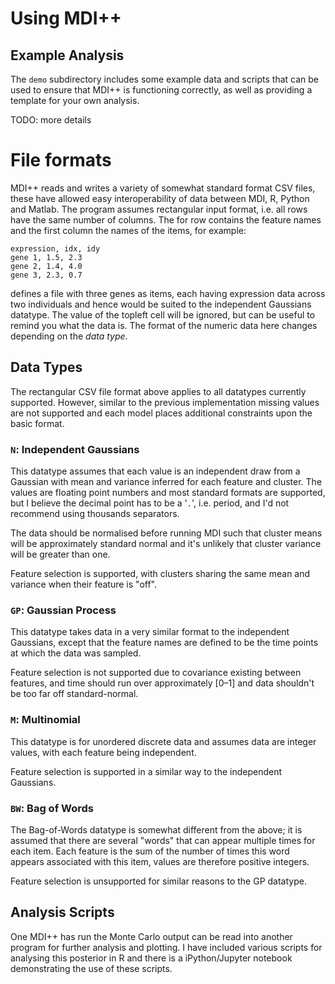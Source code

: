 # Using MDI++ #

## Example Analysis ##

The `demo` subdirectory includes some example data and scripts that
can be used to ensure that MDI++ is functioning correctly, as well as
providing a template for your own analysis.

TODO: more details

# File formats #

MDI++ reads and writes a variety of somewhat standard format CSV
files, these have allowed easy interoperability of data between MDI,
R, Python and Matlab.  The program assumes rectangular input format,
i.e. all rows have the same number of columns.  The for row contains
the feature names and the first column the names of the items, for
example:

    expression, idx, idy
	gene 1, 1.5, 2.3
	gene 2, 1.4, 4.0
	gene 3, 2.3, 0.7

defines a file with three genes as items, each having expression data
across two individuals and hence would be suited to the independent
Gaussians datatype.  The value of the topleft cell will be ignored,
but can be useful to remind you what the data is.  The format of the
numeric data here changes depending on the *data type*.

## Data Types ##

The rectangular CSV file format above applies to all datatypes
currently supported.  However, similar to the previous implementation
missing values are not supported and each model places additional
constraints upon the basic format.

### `N`: Independent Gaussians ###

This datatype assumes that each value is an independent draw from a
Gaussian with mean and variance inferred for each feature and cluster.
The values are floating point numbers and most standard formats are
supported, but I believe the decimal point has to be a '`.`',
i.e. period, and I'd not recommend using thousands separators.

The data should be normalised before running MDI such that cluster
means will be approximately standard normal and it's unlikely that
cluster variance will be greater than one.

Feature selection is supported, with clusters sharing the same mean
and variance when their feature is "off".

### `GP`: Gaussian Process ###

This datatype takes data in a very similar format to the independent
Gaussians, except that the feature names are defined to be the time
points at which the data was sampled.

Feature selection is not supported due to covariance existing between
features, and time should run over approximately [0–1] and data
shouldn't be too far off standard-normal.

### `M`: Multinomial ###

This datatype is for unordered discrete data and assumes data are
integer values, with each feature being independent.

Feature selection is supported in a similar way to the independent
Gaussians.

### `BW`: Bag of Words ###

The Bag-of-Words datatype is somewhat different from the above; it is
assumed that there are several "words" that can appear multiple times
for each item.  Each feature is the sum of the number of times this
word appears associated with this item, values are therefore positive
integers.

Feature selection is unsupported for similar reasons to the GP
datatype.

## Analysis Scripts ##

One MDI++ has run the Monte Carlo output can be read into another
program for further analysis and plotting.  I have included various
scripts for analysing this posterior in R and there is a
iPython/Jupyter notebook demonstrating the use of these scripts.
